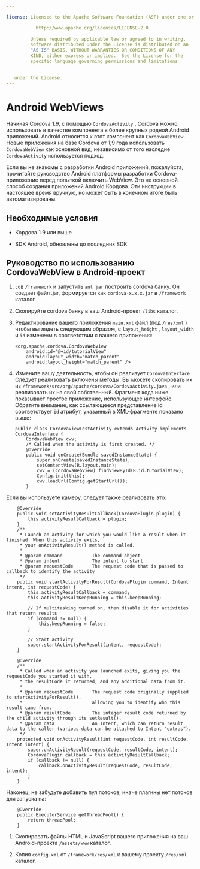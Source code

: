 ```yaml
---

license: Licensed to the Apache Software Foundation (ASF) under one or more contributor license agreements. See the NOTICE file distributed with this work for additional information regarding copyright ownership. The ASF licenses this file to you under the Apache License, Version 2.0 (the "License"); you may not use this file except in compliance with the License. You may obtain a copy of the License at

           http://www.apache.org/licenses/LICENSE-2.0
    
         Unless required by applicable law or agreed to in writing,
         software distributed under the License is distributed on an
         "AS IS" BASIS, WITHOUT WARRANTIES OR CONDITIONS OF ANY
         KIND, either express or implied.  See the License for the
         specific language governing permissions and limitations
    

   under the License.
---
```


# Android WebViews

Начиная Cordova 1.9, с помощью `CordovaActivity` , Cordova можно использовать в качестве компонента в более крупных родной Android приложений. Android относится к этот компонент как `CordovaWebView` . Новые приложения на базе Cordova от 1,9 года использовать `CordovaWebView` как основной вид, независимо от того наследие `CordovaActivity` используется подход.

Если вы не знакомы с разработки Android приложений, пожалуйста, прочитайте руководство Android платформы разработки Cordova-приложение перед попыткой включить WebView. Это не основной способ создания приложений Android Кордова. Эти инструкции в настоящее время вручную, но может быть в конечном итоге быть автоматизированы.

## Необходимые условия

*   Кордова 1.9 или выше

*   SDK Android, обновлены до последних SDK

## Руководство по использованию CordovaWebView в Android-проект

1.  `cd`в `/framework` и запустить `ant jar` построить cordova банку. Он создает файл .jar, формируется как `cordova-x.x.x.jar` в `/framework` каталог.

2.  Скопируйте cordova банку в ваш Android-проект `/libs` каталог.

3.  Редактирование вашего приложения `main.xml` файл (под `/res/xml` ) чтобы выглядеть следующим образом, с `layout_height` , `layout_width` и `id` изменены в соответствии с вашего приложения:
    
        <org.apache.cordova.CordovaWebView
            android:id="@+id/tutorialView"
            android:layout_width="match_parent"
            android:layout_height="match_parent" />
        

4.  Измените вашу деятельность, чтобы он реализует `CordovaInterface` . Следует реализовать включены методы. Вы можете скопировать их из `/framework/src/org/apache/cordova/CordovaActivity.java` , или реализовать их на свой собственный. Фрагмент кода ниже показывает простое приложение, использующее интерфейс. Обратите внимание, как ссылающееся представление id соответствует `id` атрибут, указанный в XML-фрагменте показано выше:
    
        public class CordovaViewTestActivity extends Activity implements CordovaInterface {
            CordovaWebView cwv;
            /* Called when the activity is first created. */
            @Override
            public void onCreate(Bundle savedInstanceState) {
                super.onCreate(savedInstanceState);
                setContentView(R.layout.main);
                cwv = (CordovaWebView) findViewById(R.id.tutorialView);
                Config.init(this);
                cwv.loadUrl(Config.getStartUrl());
            }
        

Если вы используете камеру, следует также реализовать это:

        @Override
        public void setActivityResultCallback(CordovaPlugin plugin) {
            this.activityResultCallback = plugin;
        }
        /**
         * Launch an activity for which you would like a result when it finished. When this activity exits,
         * your onActivityResult() method is called.
         *
         * @param command           The command object
         * @param intent            The intent to start
         * @param requestCode       The request code that is passed to callback to identify the activity
         */
        public void startActivityForResult(CordovaPlugin command, Intent intent, int requestCode) {
            this.activityResultCallback = command;
            this.activityResultKeepRunning = this.keepRunning;
    
            // If multitasking turned on, then disable it for activities that return results
            if (command != null) {
                this.keepRunning = false;
            }
    
            // Start activity
            super.startActivityForResult(intent, requestCode);
        }   
    
        @Override
        /**
         * Called when an activity you launched exits, giving you the requestCode you started it with,
         * the resultCode it returned, and any additional data from it.
         *
         * @param requestCode       The request code originally supplied to startActivityForResult(),
         *                          allowing you to identify who this result came from.
         * @param resultCode        The integer result code returned by the child activity through its setResult().
         * @param data              An Intent, which can return result data to the caller (various data can be attached to Intent "extras").
         */
        protected void onActivityResult(int requestCode, int resultCode, Intent intent) {
            super.onActivityResult(requestCode, resultCode, intent);
            CordovaPlugin callback = this.activityResultCallback;
            if (callback != null) {
                callback.onActivityResult(requestCode, resultCode, intent);
            }
        }
    

Наконец, не забудьте добавить пул потоков, иначе плагины нет потоков для запуска на:

        @Override
        public ExecutorService getThreadPool() {
            return threadPool;
        }
    

1.  Скопировать файлы HTML и JavaScript вашего приложения на ваш Android-проекта `/assets/www` каталог.

2.  Копия `config.xml` от `/framework/res/xml` к вашему проекту `/res/xml` каталог.